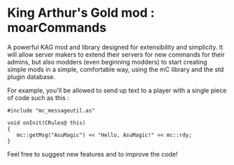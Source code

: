 # King Arthur's Gold mod : moarCommands
A powerful KAG mod and library designed for extensibility and simplicity.
It will allow server makers to extend their servers for new commands for their admins, but also modders (even beginning modders) to start creating simple mods in a simple, comfortable way, using the mC library and the std plugin database.

For example, you'll be allowed to send up text to a player with a single piece of code such as this :

```
#include "mc_messageutil.as"

void onInit(CRules@ this)
{
   mc::getMsg("AsuMagic") << "Hello, AsuMagic!" << mc::rdy;
}
```

Feel free to suggest new features and to improve the code!
